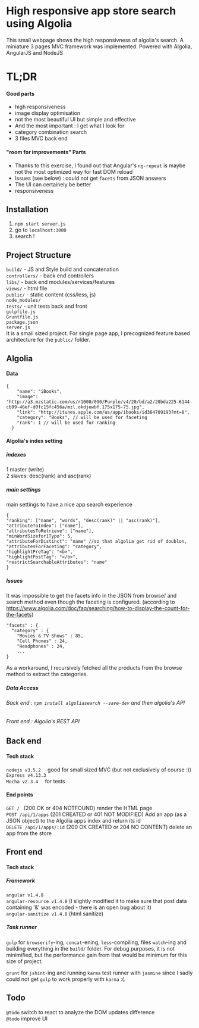 # High responsive app store search using Algolia

This small webpage shows the high responsivness of algolia's search. A miniature 3 pages MVC framework was implemented.
Powered with Algolia, AngularJS and NodeJS

# TL;DR
#### Good parts
- high responsiveness
- image display optimisation
- not the most beautiful UI but simple and effective
- And the most important : I get what I look for
- category combination search
- 3 files MVC back end

#### "room for improvements" Parts
- Thanks to this exercise, I found out that Angular's `ng-repeat` is maybe not the most optimized way for fast DOM reload
- Issues (see below) : could not get `facets` from JSON answers
- The UI can certainely be better
- responsiveness


## Installation
1. ```npm start server.js ```
2. go to ```localhost:3000```
3. search !

## Project Structure

```build/``` - JS and Style build and concatenation  
```controllers/``` - back end controllers  
```libs/``` - back end modules/services/features  
```views/``` - html file  
```public/``` - static content (css/less, js)  
```node_modules/ ```   
```tests/``` - unit tests back and front   
```gulpfile.js ```   
```Gruntfile.js  ```  
```package.json ```  
```server.js ```  
It is a small sized project. For  single page app, I precognized feature based architecture for the ```public/``` folder.

## Algolia
#### Data
```
{
    "name": "iBooks", 
    "image": "http://a3.mzstatic.com/us/r1000/090/Purple/v4/20/bd/a2/20bda225-6144-cb99-46ef-d0fc15fc456a/mzl.okdjewbf.175x175-75.jpg",
    "link": "http://itunes.apple.com/us/app/ibooks/id364709193?mt=8",
    "category": "Books", // will be used for faceting
    "rank": 1 // will be used for ranking
  }
```
#### Algolia's index setting

##### indexes
1 master (write)  
2 slaves: desc(rank) and asc(rank)

##### main settings
main settings to have a nice app search experience
```
{
"ranking": ["name", "words", "desc(rank)" || "asc(rank)"],
"attributeToIndex": ["name"],
"attributesToRetrieve": ["name"],
"minWordSizefor1Typo": 5,
"attributeForDistinct": "name" //so that algolia get rid of doublon,
"attributesForFaceting": "category",
"highlightPreTag": "<b>",
"highlightPostTag": "</b>",
"restrictSearchableAttributes": "name"
}
```
##### Issues

It was impossible to get the facets info in the JSON from browse/ and search method even though the faceting is configured. (according to https://www.algolia.com/doc/faq/searching/how-to-display-the-count-for-the-facets)
```
"facets" : {
  "category" : {
    "Movies & TV Shows" : 85,
    "Cell Phones" : 24,
    "Headphones" : 24,
    ...
}
```
As a workaround, I recursively fetched all the products from the browse method to extract the categories.

##### Data Access
###### Back end : ``` npm install algoliasearch --save-dev ``` and then algolia's API
###### Front end : Algolia's REST API

## Back end
#### Tech stack
```nodejs v3.5.2  ``` good for small sized MVC (but not exclusively of course :))  
```Express v4.13.3  ```  
```Mocha v2.3.4  ``` for tests  
#### End points
`GET / ` (200 OK or 404 NOTFOUND) render the HTML page  
`POST /api/1/apps` (201 CREATED or 401 NOT MODIFIED) Add an app (as a JSON object) to the Algolia apps index and return its id  
`DELETE /api/1/apps/:id` (200 OK CREATED or 204 NO CONTENT) delete an app from the store

## Front end
#### Tech stack
##### Framework
`angular v1.4.8`  
`angular-resource v1.4.8` (I slightly modified it to make sure that post data containing '&' was encoded - there is an open bug about it)  
`angular-sanitize v1.4.8` (html sanitize)
##### Task runner
`gulp` for `browserify`-ing, `concat`-ening, `less`-compiling, files `watch`-ing and building everything in the `build/` folder. For debug purposes, it is not minimified, but the performance gain from that would be minimum for this size of project.    

`grunt` for `jshint`-ing and running `karma` test runner with `jasmine` since I sadly could not get `gulp` to work properly with `karma` :(.

## Todo
`@todo` switch to react to analyze the DOM updates difference  
`@todo` improve UI







